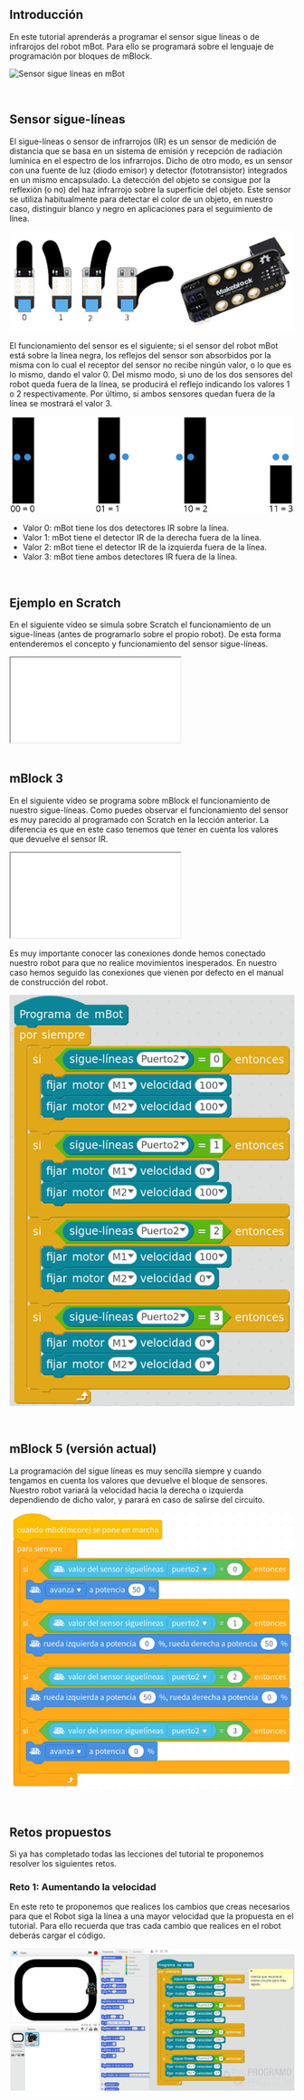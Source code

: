 ## Introducción

En este tutorial aprenderás a programar el sensor sigue líneas o de infrarojos del robot mBot. Para ello se programará sobre el lenguaje de programación por bloques de mBlock.

![](img/preview.gif "Sensor sigue líneas en mBot")



<br />



## Sensor sigue-líneas

El sigue-líneas o sensor de infrarrojos (IR) es un sensor de medición de distancia que se basa en un sistema de emisión y recepción de radiación lumínica en el espectro de los infrarrojos. Dicho de otro modo, es un sensor con una fuente de luz (diodo emisor) y detector (fototransistor) integrados en un mismo encapsulado. La detección del objeto se consigue por la reflexión (o no) del haz infrarrojo sobre la superficie del objeto. Este sensor se utiliza habitualmente para detectar el color de un objeto, en nuestro caso, distinguir blanco y negro en aplicaciones para el seguimiento de línea.

![](img/sigue-lineas.jpg "Sensor de infrarojos")

El funcionamiento del sensor es el siguiente; si el sensor del robot mBot está sobre la línea negra, los reflejos del sensor son absorbidos por la misma con lo cual el receptor del sensor no recibe ningún valor, o lo que es lo mismo, dando el valor 0. Del mismo modo, si uno de los dos sensores del robot queda fuera de la línea, se producirá el reflejo indicando los valores 1 o 2 respectivamente. Por último, si ambos sensores quedan fuera de la línea se mostrará el valor 3.

![](img/sensor-ir.jpg "Valores posibles")

- Valor 0: mBot tiene los dos detectores IR sobre la línea.
- Valor 1: mBot tiene el detector IR de la derecha fuera de la línea.
- Valor 2: mBot tiene el detector IR de la izquierda fuera de la línea.
- Valor 3: mBot tiene ambos detectores IR fuera de la línea.



<br />



## Ejemplo en Scratch

En el siguiente vídeo se simula sobre Scratch el funcionamiento de un sigue-líneas (antes de programarlo sobre el propio robot). De esta forma entenderemos el concepto y funcionamiento del sensor sigue-líneas.

<div class="iframe">
  <iframe src="//www.youtube.com/embed/6RPOuI9MhvE" allowfullscreen></iframe>
</div>



<br />



## mBlock 3

En el siguiente vídeo se programa sobre mBlock el funcionamiento de nuestro sigue-líneas. Como puedes observar el funcionamiento del sensor es muy parecido al programado con Scratch en la lección anterior. La diferencia es que en este caso tenemos que tener en cuenta los valores que devuelve el sensor IR.

<div class="iframe">
  <iframe src="//www.youtube.com/embed/NBkQY4pj7mA" allowfullscreen></iframe>
</div>

Es muy importante conocer las conexiones donde hemos conectado nuestro robot para que no realice movimientos inesperados. En nuestro caso hemos seguido las conexiones que vienen por defecto en el manual de construcción del robot.

![](img/mblock-3-codigo-siguelineas.jpg "Programación en mBlock 3")



<br />



## mBlock 5 (versión actual)

La programación del sigue líneas es muy sencilla siempre y cuando tengamos en cuenta los valores que devuelve el bloque de sensores. Nuestro robot variará la velocidad hacia la derecha o izquierda dependiendo de dicho valor, y parará en caso de salirse del circuito.

![](img/mblock-5-codigo-siguelineas.jpg "Programación en mBlock 5")



<br />



## Retos propuestos

Si ya has completado todas las lecciones del tutorial te proponemos resolver los siguientes retos.

### Reto 1: Aumentando la velocidad

En este reto te proponemos que realices los cambios que creas necesarios para que el Robot siga la línea a una mayor velocidad que la propuesta en el tutorial. Para ello recuerda que tras cada cambio que realices en el robot deberás cargar el código.

![](img/reto-1.jpg "Reto 1: Aumentando la velocidad")
